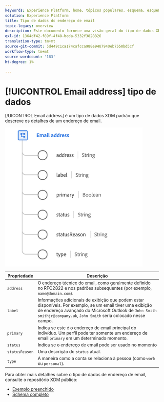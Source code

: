 ```yaml
---
keywords: Experience Platform, home, tópicos populares, esquema, esquema, XDM, campos, esquemas, esquemas, esquemas, emailAddress, xdm:emailAddress, email, endereço de email, tipo de dados, tipo de dados, tipo de dados;
solution: Experience Platform
title: Tipo de dados do endereço de email
topic-legacy: overview
description: Este documento fornece uma visão geral do tipo de dados XDM de endereço de email.
exl-id: 1364df42-f89f-4f48-bcda-5332f3828326
translation-type: tm+mt
source-git-commit: 5d449c1ca174cafcca988e9487940eb7550bd5cf
workflow-type: tm+mt
source-wordcount: '183'
ht-degree: 1%

---
```


# [!UICONTROL Email address] tipo de dados

[!UICONTROL Email address] é um tipo de dados XDM padrão que descreve os detalhes de um endereço de email.

<img src="../images/data-types/email-address.png" width="450" /><br />

| Propriedade | Descrição |
| --- | --- |
| `address` | O endereço técnico do email, como geralmente definido no RFC2822 e nos padrões subsequentes (por exemplo, `name@domain.com`). |
| `label` | Informações adicionais de exibição que podem estar disponíveis. Por exemplo, se um email tiver uma exibição de endereço avançado do Microsoft Outlook de `John Smith smithjr@company.uk`, `John Smith` seria colocado nesse campo. |
| `primary` | Indica se este é o endereço de email principal do indivíduo. Um perfil pode ter somente um endereço de email `primary` em um determinado momento. |
| `status` | Indica se o endereço de email pode ser usado no momento |
| `statusReason` | Uma descrição do `status` atual. |
| `type` | A maneira como a conta se relaciona à pessoa (como `work` ou `personal`). |


Para obter mais detalhes sobre o tipo de dados de endereço de email, consulte o repositório XDM público:

* [Exemplo preenchido](https://github.com/adobe/xdm/blob/master/components/datatypes/emailaddress.example.1.json)
* [Schema completo](https://github.com/adobe/xdm/blob/master/components/datatypes/emailaddress.schema.json)
